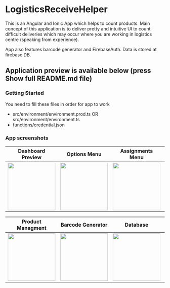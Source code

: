 # LogisticsReceiveHelper

This is an Angular and Ionic App which helps to count products. Main concept of this application is to deliver pretty and intuitive UI to count difficult deliveries which may occur where you are working in logistics centre (speaking from experience).

App also features barcode generator and FirebaseAuth. Data is stored at firebase DB.

## Application preview is available below (press Show full README.md file)

### Getting Started

You need to fill these files in order for app to work
* src/environment/environment.prod.ts OR src/environment/environment.ts 
* functions/credential.json

### App screenshots

Dashboard Preview          |  Options Menu             | Assignments Menu          | Sidenav
:-------------------------:|:-------------------------:|:-------------------------:|:-------------------------:
<img src="https://user-images.githubusercontent.com/59890819/72463235-10573800-37d3-11ea-96de-b3e47fd12915.PNG" width="150" alt=""> | <img src="https://user-images.githubusercontent.com/59890819/72463265-1f3dea80-37d3-11ea-867a-c229795e7b62.PNG" width="150" alt=""> |<img src="https://user-images.githubusercontent.com/59890819/72463281-295fe900-37d3-11ea-8019-a1ddb5bc440d.PNG" width="150" alt=""> | <img src="https://user-images.githubusercontent.com/59890819/72463296-3381e780-37d3-11ea-8008-1cef278dedeb.PNG" width="150" alt="">

Product Managment            | Barcode Generator         | Database | Authentication
:-------------------------:|:-------------------------:|:-------------------------:|:-------------------------:
<img src="https://user-images.githubusercontent.com/59890819/72463313-3d0b4f80-37d3-11ea-9b4e-c3506e964317.PNG" width="150" alt=""> |<img src="https://user-images.githubusercontent.com/59890819/72463331-472d4e00-37d3-11ea-8302-4ee0f424d835.PNG" width="150" alt=""> | <img src="https://user-images.githubusercontent.com/59890819/72464717-1b5f9780-37d6-11ea-8fca-d9c2d28ef339.PNG" width="150" alt=""> | <img src="https://user-images.githubusercontent.com/59890819/72464830-5235ad80-37d6-11ea-967d-24eecb10df0c.PNG" width="150" alt="">
